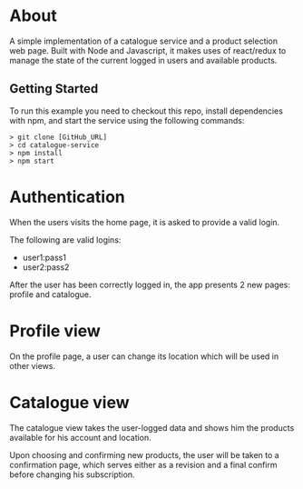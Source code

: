 # About

A simple implementation of a catalogue service and a product selection web page.
Built with Node and Javascript, it makes uses of react/redux to manage the state of the
current logged in users and available products.

## Getting Started

To run this example you need to checkout this repo, install dependencies with npm, and
start the service using the following commands:

```
> git clone [GitHub_URL]
> cd catalogue-service
> npm install
> npm start
```

# Authentication

When the users visits the home page, it is asked to provide a valid login.

The following are valid logins:
- user1:pass1
- user2:pass2

After the user has been correctly logged in, the app presents 2 new pages: profile and
catalogue.

# Profile view

On the profile page, a user can change its location which will be used in other views.

# Catalogue view

The catalogue view takes the user-logged data and shows him the products available for
his account and location.

Upon choosing and confirming new products, the user will be taken to a confirmation
page, which serves either as a revision and a final confirm before changing his
subscription.
